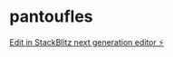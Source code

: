 # pantoufles

[Edit in StackBlitz next generation editor ⚡️](https://stackblitz.com/~/github.com/kimulus/pantoufles)